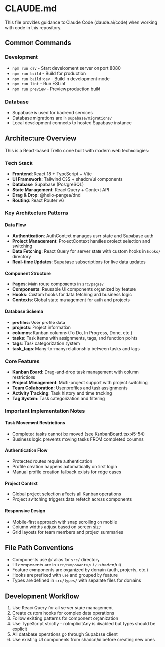 # CLAUDE.md

This file provides guidance to Claude Code (claude.ai/code) when working with code in this repository.

## Common Commands

### Development
- `npm run dev` - Start development server on port 8080
- `npm run build` - Build for production
- `npm run build:dev` - Build in development mode
- `npm run lint` - Run ESLint
- `npm run preview` - Preview production build

### Database
- Supabase is used for backend services
- Database migrations are in `supabase/migrations/`
- Local development connects to hosted Supabase instance

## Architecture Overview

This is a React-based Trello clone built with modern web technologies:

### Tech Stack
- **Frontend**: React 18 + TypeScript + Vite
- **UI Framework**: Tailwind CSS + shadcn/ui components
- **Database**: Supabase (PostgreSQL)
- **State Management**: React Query + Context API
- **Drag & Drop**: @hello-pangea/dnd
- **Routing**: React Router v6

### Key Architecture Patterns

#### Data Flow
- **Authentication**: AuthContext manages user state and Supabase auth
- **Project Management**: ProjectContext handles project selection and switching
- **Data Fetching**: React Query for server state with custom hooks in `hooks/` directory
- **Real-time Updates**: Supabase subscriptions for live data updates

#### Component Structure
- **Pages**: Main route components in `src/pages/`
- **Components**: Reusable UI components organized by feature
- **Hooks**: Custom hooks for data fetching and business logic
- **Contexts**: Global state management for auth and projects

#### Database Schema
- **profiles**: User profile data
- **projects**: Project information
- **columns**: Kanban columns (To Do, In Progress, Done, etc.)
- **tasks**: Task items with assignments, tags, and function points
- **tags**: Task categorization system
- **task_tags**: Many-to-many relationship between tasks and tags

### Core Features
- **Kanban Board**: Drag-and-drop task management with column restrictions
- **Project Management**: Multi-project support with project switching
- **Team Collaboration**: User profiles and task assignments
- **Activity Tracking**: Task history and time tracking
- **Tag System**: Task categorization and filtering

### Important Implementation Notes

#### Task Movement Restrictions
- Completed tasks cannot be moved (see KanbanBoard.tsx:45-54)
- Business logic prevents moving tasks FROM completed columns

#### Authentication Flow
- Protected routes require authentication
- Profile creation happens automatically on first login
- Manual profile creation fallback exists for edge cases

#### Project Context
- Global project selection affects all Kanban operations
- Project switching triggers data refetch across components

#### Responsive Design
- Mobile-first approach with snap scrolling on mobile
- Column widths adjust based on screen size
- Grid layouts for team members and project summaries

## File Path Conventions

- Components use `@/` alias for `src/` directory
- UI components are in `src/components/ui/` (shadcn/ui)
- Feature components are organized by domain (auth, projects, etc.)
- Hooks are prefixed with `use` and grouped by feature
- Types are defined in `src/types/` with separate files for domains

## Development Workflow

1. Use React Query for all server state management
2. Create custom hooks for complex data operations
3. Follow existing patterns for component organization
4. Use TypeScript strictly - noImplicitAny is disabled but types should be explicit
5. All database operations go through Supabase client
6. Use existing UI components from shadcn/ui before creating new ones
